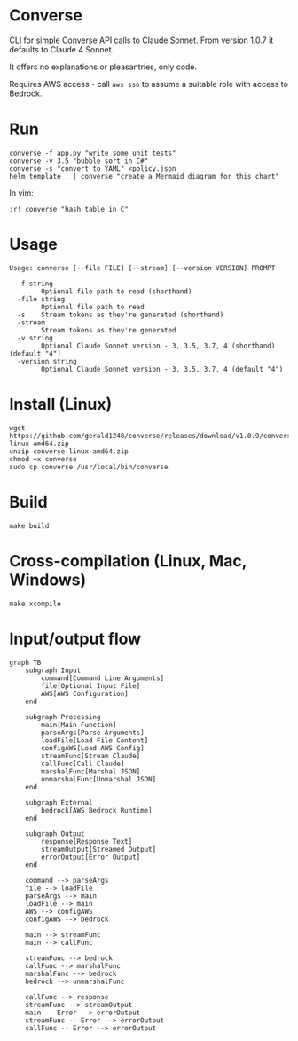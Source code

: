 # Converse
CLI for simple Converse API calls to Claude Sonnet. From version 1.0.7 it defaults to Claude 4 Sonnet.

It offers no explanations or pleasantries, only code.

Requires AWS access - call `aws sso` to assume a suitable role with access to Bedrock.

# Run
```
converse -f app.py "write some unit tests"
converse -v 3.5 "bubble sort in C#"
converse -s "convert to YAML" <policy.json
helm template . | converse "create a Mermaid diagram for this chart"
```

In vim:
```
:r! converse "hash table in C"
```

# Usage
```
Usage: converse [--file FILE] [--stream] [--version VERSION] PROMPT

  -f string
        Optional file path to read (shorthand)
  -file string
        Optional file path to read
  -s    Stream tokens as they're generated (shorthand)
  -stream
        Stream tokens as they're generated
  -v string
        Optional Claude Sonnet version - 3, 3.5, 3.7, 4 (shorthand) (default "4")
  -version string
        Optional Claude Sonnet version - 3, 3.5, 3.7, 4 (default "4")
```

# Install (Linux)
```
wget https://github.com/gerald1248/converse/releases/download/v1.0.9/converse-linux-amd64.zip
unzip converse-linux-amd64.zip
chmod +x converse
sudo cp converse /usr/local/bin/converse
```

# Build
```
make build
```

# Cross-compilation (Linux, Mac, Windows)
```
make xcompile
```

# Input/output flow

```mermaid
graph TB
    subgraph Input
        command[Command Line Arguments]
        file[Optional Input File]
        AWS[AWS Configuration]
    end

    subgraph Processing
        main[Main Function]
        parseArgs[Parse Arguments]
        loadFile[Load File Content]
        configAWS[Load AWS Config]
        streamFunc[Stream Claude]
        callFunc[Call Claude]
        marshalFunc[Marshal JSON]
        unmarshalFunc[Unmarshal JSON]
    end

    subgraph External
        bedrock[AWS Bedrock Runtime]
    end

    subgraph Output
        response[Response Text]
        streamOutput[Streamed Output]
        errorOutput[Error Output]
    end

    command --> parseArgs
    file --> loadFile
    parseArgs --> main
    loadFile --> main
    AWS --> configAWS
    configAWS --> bedrock

    main --> streamFunc
    main --> callFunc

    streamFunc --> bedrock
    callFunc --> marshalFunc
    marshalFunc --> bedrock
    bedrock --> unmarshalFunc

    callFunc --> response
    streamFunc --> streamOutput
    main -- Error --> errorOutput
    streamFunc -- Error --> errorOutput
    callFunc -- Error --> errorOutput
```
